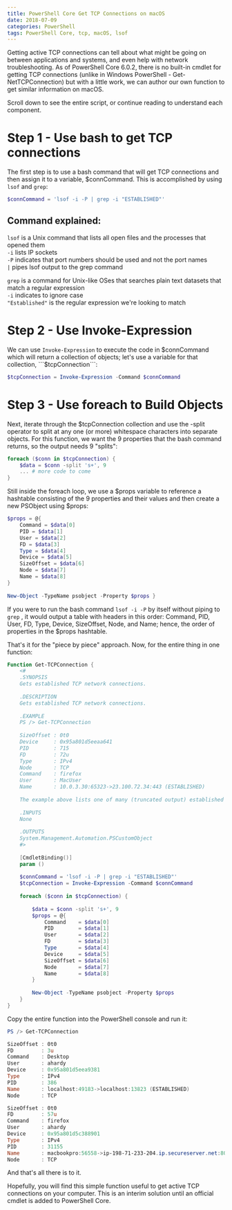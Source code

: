```yaml
---
title: PowerShell Core Get TCP Connections on macOS
date: 2018-07-09
categories: PowerShell
tags: PowerShell Core, tcp, macOS, lsof
---
```


Getting active TCP connections can tell about what might be going on between applications and systems, and even help with network troubleshooting. As of PowerShell Core 6.0.2, there is no built-in cmdlet for getting TCP connections (unlike in Windows PowerShell - Get-NetTCPConnection) but with a little work, we can author our own function to get similar information on macOS.

Scroll down to see the entire script, or continue reading to understand each component.

# Step 1 - Use bash to get TCP connections #
The first step is to use a bash command that will get TCP connections and then assign it to a variable, $connCommand. This is accomplished by using ```lsof```  and ```grep```:

```powershell
$connCommand = 'lsof -i -P | grep -i "ESTABLISHED"'
```

## Command explained: ##
```lsof```  is a Unix command that lists all open files and the processes that opened them  
```-i```  lists IP sockets  
```-P```  indicates that port numbers should be used and not the port names  
```|```  pipes lsof output to the grep command  

```grep```  is a command for Unix-like OSes that searches plain text datasets that match a regular expression  
```-i```  indicates to ignore case  
```"Established"```  is the regular expression we're looking to match  

# Step 2 - Use Invoke-Expression #
We can use ```Invoke-Expression``` to execute the code in $connCommand which will return a collection of objects; let's use a variable for that collection, ```$tcpConnection```:

```powershell
$tcpConnection = Invoke-Expression -Command $connCommand
```

# Step 3 - Use foreach to Build Objects #
Next, iterate through the $tcpConnection  collection and use the -split operator to split at any one (or more) whitespace characters into separate objects. For this function, we want the 9 properties that the bash command returns, so the output needs 9 "splits":

```powershell
foreach ($conn in $tcpConnection) {
    $data = $conn -split 's+', 9
    ... # more code to come
}
```

Still inside the foreach loop, we use a $props variable to reference a hashtable consisting of the 9 properties and their values and then create a new PSObject using $props:

```powershell
$props = @{
    Command = $data[0]
    PID = $data[1]
    User = $data[2]
    FD = $data[3]
    Type = $data[4]
    Device = $data[5]
    SizeOffset = $data[6]
    Node = $data[7]
    Name = $data[8]
}
    
New-Object -TypeName psobject -Property $props }
```

If you were to run the bash command ```lsof -i -P```  by itself without piping to ```grep``` , it would output a table with headers in this order: Command, PID, User, FD, Type, Device, SizeOffset, Node, and Name; hence, the order of properties in the $props hashtable.

That's it for the "piece by piece" approach. Now, for the entire thing in one function:

```powershell
Function Get-TCPConnection {
    <#
    .SYNOPSIS
    Gets established TCP network connections.
    
    .DESCRIPTION
    Gets established TCP network connections.
    
    .EXAMPLE
    PS /> Get-TCPConnection
    
    SizeOffset : 0t0
    Device     : 0x95a801d5eeaa641
    PID        : 715
    FD         : 72u
    Type       : IPv4
    Node       : TCP
    Command    : firefox
    User       : MacUser
    Name       : 10.0.3.30:65323->23.100.72.34:443 (ESTABLISHED)
    
    The example above lists one of many (truncated output) established TCP connections.
    
    .INPUTS
    None
    
    .OUTPUTS
    System.Management.Automation.PSCustomObject
    #>
    
    [CmdletBinding()]
    param ()
    
    $connCommand = 'lsof -i -P | grep -i "ESTABLISHED"'
    $tcpConnection = Invoke-Expression -Command $connCommand
    
    foreach ($conn in $tcpConnection) {
    
        $data = $conn -split 's+', 9
        $props = @{
            Command    = $data[0]
            PID        = $data[1]
            User       = $data[2]
            FD         = $data[3]
            Type       = $data[4]
            Device     = $data[5]
            SizeOffset = $data[6]
            Node       = $data[7]
            Name       = $data[8]
        }
        
        New-Object -TypeName psobject -Property $props
    }
}
```

Copy the entire function into the PowerShell console and run it:
```powershell
PS /> Get-TCPConnection

SizeOffset : 0t0
FD         : 3u
Command    : Desktop
User       : ahardy
Device     : 0x95a801d5eea9381
Type       : IPv4
PID        : 386
Name       : localhost:49183->localhost:13823 (ESTABLISHED)
Node       : TCP

SizeOffset : 0t0
FD         : 57u
Command    : firefox
User       : ahardy
Device     : 0x95a801d5c388901
Type       : IPv4
PID        : 31155
Name       : macbookpro:56558->ip-198-71-233-204.ip.secureserver.net:80 (ESTABLISHED)
Node       : TCP
```

And that's all there is to it.

Hopefully, you will find this simple function useful to get active TCP connections on your computer. This is an interim solution until an official cmdlet is added to PowerShell Core.